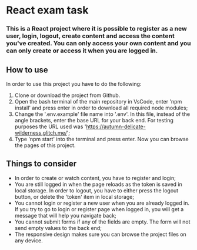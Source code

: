 # React exam task

### This is a React project where it is possible to register as a new user, login, logout, create content and access the content you've created. You can only access your own content and you can only create or access it when you are logged in.

## How to use

In order to use this project you have to do the following:

1. Clone or download the project from Github.
2. Open the bash terminal of the main repository in VsCode, enter 'npm install' and press enter in order to download all required node modules;
3. Change the '.env.example' file name into '.env'. In this file, instead of the angle brackets, enter the base URL for your back end. For testing purposes the URL used was 'https://autumn-delicate-wilderness.glitch.me/';
4. Type 'npm start' into the terminal and press enter. Now you can browse the pages of this project.

## Things to consider

- In order to create or watch content, you have to register and login;
- You are still logged in when the page reloads as the token is saved in local storage. In order to logout, you have to either press the logout button, or delete the 'token' item in local storage;
- You cannot login or register a new user when you are already logged in. If you try to go to login or register page when logged in, you will get a message that will help you navigate back;
- You cannot submit forms if any of the fields are empty. The form will not send empty values to the back end;
- The responsive design makes sure you can browse the project files on any device.

